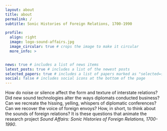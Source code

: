 ```yaml
---
layout: about
title: about
permalink: /
subtitle: Sonic Histories of Foreign Relations, 1700-1990

profile:
  align: right
  image: logo-sound-affairs.jpg
  image_circular: true # crops the image to make it circular
  more_info: >


news: true # includes a list of news items
latest_posts: true # includes a list of the newest posts
selected_papers: true # includes a list of papers marked as "selected={true}"
social: false # includes social icons at the bottom of the page
---
```


How do noise or silence affect the form and texture of interstate relations? Did new sound technologies alter the ways diplomats conducted business? Can we recreate the hissing, yelling, whispers of diplomatic conferences? Can we recover the voice of foreign envoys? How, in short, to think about the sounds of foreign relations? It is these questions that animate the research project _Sound Affairs: Sonic Histories of Foreign Relations, 1700-1990_. 



